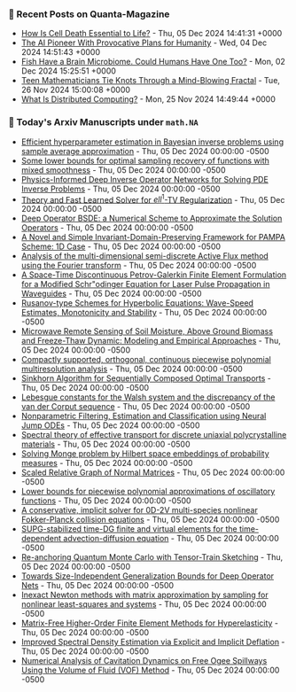 ### 📝 Recent Posts on Quanta-Magazine
<!-- quanta starts -->
* <a href="https://www.quantamagazine.org/how-is-cell-death-essential-to-life-20241205/">How Is Cell Death Essential to Life?</a> - Thu, 05 Dec 2024 14:41:31 +0000
* <a href="https://www.quantamagazine.org/the-ai-pioneer-with-provocative-plans-for-humanity-20241204/">The AI Pioneer With Provocative Plans for Humanity</a> - Wed, 04 Dec 2024 14:51:43 +0000
* <a href="https://www.quantamagazine.org/fish-have-a-brain-microbiome-could-humans-have-one-too-20241202/">Fish Have a Brain Microbiome. Could Humans Have One Too?</a> - Mon, 02 Dec 2024 15:25:51 +0000
* <a href="https://www.quantamagazine.org/teen-mathematicians-tie-knots-through-a-mind-blowing-fractal-20241126/">Teen Mathematicians Tie Knots Through a Mind-Blowing Fractal</a> - Tue, 26 Nov 2024 15:00:08 +0000
* <a href="https://www.quantamagazine.org/what-is-distributed-computing-20241125/">What Is Distributed Computing?</a> - Mon, 25 Nov 2024 14:49:44 +0000
<!-- quanta ends -->

### 📝 Today's Arxiv Manuscripts under ``math.NA``
<!-- arxiv-math-na starts -->
* <a href="https://arxiv.org/abs/2412.02773">Efficient hyperparameter estimation in Bayesian inverse problems using sample average approximation</a> - Thu, 05 Dec 2024 00:00:00 -0500
* <a href="https://arxiv.org/abs/2412.02797">Some lower bounds for optimal sampling recovery of functions with mixed smoothness</a> - Thu, 05 Dec 2024 00:00:00 -0500
* <a href="https://arxiv.org/abs/2412.03161">Physics-Informed Deep Inverse Operator Networks for Solving PDE Inverse Problems</a> - Thu, 05 Dec 2024 00:00:00 -0500
* <a href="https://arxiv.org/abs/2412.03269">Theory and Fast Learned Solver for $ell^1$-TV Regularization</a> - Thu, 05 Dec 2024 00:00:00 -0500
* <a href="https://arxiv.org/abs/2412.03405">Deep Operator BSDE: a Numerical Scheme to Approximate the Solution Operators</a> - Thu, 05 Dec 2024 00:00:00 -0500
* <a href="https://arxiv.org/abs/2412.03423">A Novel and Simple Invariant-Domain-Preserving Framework for PAMPA Scheme: 1D Case</a> - Thu, 05 Dec 2024 00:00:00 -0500
* <a href="https://arxiv.org/abs/2412.03477">Analysis of the multi-dimensional semi-discrete Active Flux method using the Fourier transform</a> - Thu, 05 Dec 2024 00:00:00 -0500
* <a href="https://arxiv.org/abs/2412.03502">A Space-Time Discontinuous Petrov-Galerkin Finite Element Formulation for a Modified Schr"odinger Equation for Laser Pulse Propagation in Waveguides</a> - Thu, 05 Dec 2024 00:00:00 -0500
* <a href="https://arxiv.org/abs/2412.03522">Rusanov-type Schemes for Hyperbolic Equations: Wave-Speed Estimates, Monotonicity and Stability</a> - Thu, 05 Dec 2024 00:00:00 -0500
* <a href="https://arxiv.org/abs/2412.03523">Microwave Remote Sensing of Soil Moisture, Above Ground Biomass and Freeze-Thaw Dynamic: Modeling and Empirical Approaches</a> - Thu, 05 Dec 2024 00:00:00 -0500
* <a href="https://arxiv.org/abs/2412.02908">Compactly supported, orthogonal, continuous piecewise polynomial multiresolution analysis</a> - Thu, 05 Dec 2024 00:00:00 -0500
* <a href="https://arxiv.org/abs/2412.03120">Sinkhorn Algorithm for Sequentially Composed Optimal Transports</a> - Thu, 05 Dec 2024 00:00:00 -0500
* <a href="https://arxiv.org/abs/2412.03164">Lebesgue constants for the Walsh system and the discrepancy of the van der Corput sequence</a> - Thu, 05 Dec 2024 00:00:00 -0500
* <a href="https://arxiv.org/abs/2412.03271">Nonparametric Filtering, Estimation and Classification using Neural Jump ODEs</a> - Thu, 05 Dec 2024 00:00:00 -0500
* <a href="https://arxiv.org/abs/2412.03447">Spectral theory of effective transport for discrete uniaxial polycrystalline materials</a> - Thu, 05 Dec 2024 00:00:00 -0500
* <a href="https://arxiv.org/abs/2412.03478">Solving Monge problem by Hilbert space embeddings of probability measures</a> - Thu, 05 Dec 2024 00:00:00 -0500
* <a href="https://arxiv.org/abs/2001.02061">Scaled Relative Graph of Normal Matrices</a> - Thu, 05 Dec 2024 00:00:00 -0500
* <a href="https://arxiv.org/abs/2211.04757">Lower bounds for piecewise polynomial approximations of oscillatory functions</a> - Thu, 05 Dec 2024 00:00:00 -0500
* <a href="https://arxiv.org/abs/2408.01616">A conservative, implicit solver for 0D-2V multi-species nonlinear Fokker-Planck collision equations</a> - Thu, 05 Dec 2024 00:00:00 -0500
* <a href="https://arxiv.org/abs/2410.13635">SUPG-stabilized time-DG finite and virtual elements for the time-dependent advection-diffusion equation</a> - Thu, 05 Dec 2024 00:00:00 -0500
* <a href="https://arxiv.org/abs/2411.07194">Re-anchoring Quantum Monte Carlo with Tensor-Train Sketching</a> - Thu, 05 Dec 2024 00:00:00 -0500
* <a href="https://arxiv.org/abs/2205.11359">Towards Size-Independent Generalization Bounds for Deep Operator Nets</a> - Thu, 05 Dec 2024 00:00:00 -0500
* <a href="https://arxiv.org/abs/2310.05501">Inexact Newton methods with matrix approximation by sampling for nonlinear least-squares and systems</a> - Thu, 05 Dec 2024 00:00:00 -0500
* <a href="https://arxiv.org/abs/2408.12479">Matrix-Free Higher-Order Finite Element Methods for Hyperelasticity</a> - Thu, 05 Dec 2024 00:00:00 -0500
* <a href="https://arxiv.org/abs/2410.21690">Improved Spectral Density Estimation via Explicit and Implicit Deflation</a> - Thu, 05 Dec 2024 00:00:00 -0500
* <a href="https://arxiv.org/abs/2412.00695">Numerical Analysis of Cavitation Dynamics on Free Ogee Spillways Using the Volume of Fluid (VOF) Method</a> - Thu, 05 Dec 2024 00:00:00 -0500
<!-- arxiv-math-na ends -->
